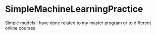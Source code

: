 # SimpleMachineLearningPractice
Simple models I have done related to my master program or to different online courses
